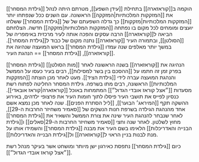 [[גילדת המסחר]] הוקמה ב[[קוראזארה]] בתחילת [[עידן השפע]], מטרתם היתה לנהל את [[המזקקות המלכותיות|המזקקה]] הראשונה.
עם השנים ככל שנפתחו יותר [[המזקקות המלכותיות|מזקקות]] כך גדלה השפעתם של של [[גילדת המסחר]] ששלחו יועצים ומומחים לכל מקום בו נפתחה [[המזקקות המלכותיות|מזקקה]] חדשה.
הצלחתם הביאה ל[[קוראזארה]] הרבה עסקים והפכה אותה לעיר מרכזית באימפריה של [[הסולטן]], ובתמורה העיר [[קוראזארה]] נתנה מקום של כבוד ל[[גילדת המסחר]].
במשך יותר מאלפים שנה עמדו [[גילדת המסחר]] בראש המועצה שנהיגה את [[קוראזארה]], [[גילדת המסחר]] == הנהגת העיר.

[[גילדת המסחר]] הנהיגה את [[קוראזארה]] בשנה הראשונה לאחר [[מות הסולטן]] בפרק זמן זה חתמו על [[ההסכם בין בשר למסילות]], רבים בעיר כעסו על הממשל והנהגת המועצה עברה לידי [[גילדת הציד]].
מעט לאחר מכן הוצתה [[המזקקות המלכותיות]] הראשונה, רבים מתו בשרפה.
גילדת המסחר החליטה לפתוח רשת מסעדות [[״אצל קוראז אובדי הגדול״]] המתמחות באוכל [[קוראזארה|קוראז אובאדי]]. כנסיון לפייס את תושבי העיר פיסלו לתוך חומות העיר את פרצופי ילדהים, באירוע ההשקה תקף [[המיראג׳ הבוער]], [[ליל הסתרת הפנים]].
שנה לאחר מכן נמצא אשם אחד מהנהגת הגילדה בשרפת חנות הנשקים של [[סאמיר משחיזר החרבות ה-29]], לאחר שנבחר להנהגת העיר שינה את צורת הממשל והשאיר את [[גילדת המסחר]] מחוץ לשלטון. לאחר שנה וחצי [[סאמיר משחיזר החרבות ה-29|סאלים]] ו[[גילדת הבנייה והאדריכלות]] הלאימו בשם העיר את מבנה [[גילדת המסחר]] והשמידו אותו על מנת לבנות בניין הראוי ל[[קוראזארה]] ול[[גילדת הבנייה והאדריכלות]].

כיום [[גילדת המסחר]] נתפסת כאירגון ישן מיותר ומושחט אשר בעיקר מנהל רשת [[״אצל קוראז אובדי הגדול״]].

